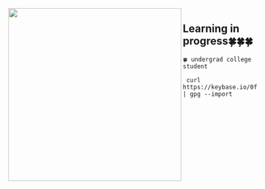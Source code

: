 <!-- <h1 align="left">connect with me!😳👋🏻</h1>  -->
<img src=https://c.tenor.com/cLZu-9wCoJQAAAAC/yotsubato.gif width='350' align="left"> 

## Learning in progress🍀🍀🍀


```🍀 undergrad college student```
<br>
```
 curl https://keybase.io/0fractalx/pgp_keys.asc | gpg --import
```

<!-- <img src="https://c.tenor.com/2PkVFyE0PbEAAAAC/yotsubato-guruguru.gif" width='240'>  -->
<!-- <img align='right' src="https://i.pinimg.com/originals/91/b9/f9/91b9f980088e8a98b4060d362e962a74.gif" width='200' /> -->

